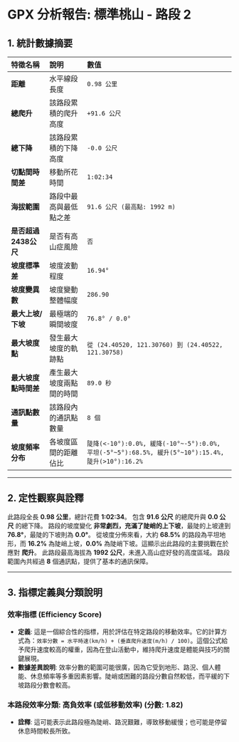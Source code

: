 
# GPX 分析報告: 標準桃山 - 路段 2

## 1. 統計數據摘要

| 特徵名稱 | 說明 | 數值 |
| :--- | :--- | :--- |
| **距離** | 水平線段長度 | `0.98 公里` |
| **總爬升** | 該路段累積的爬升高度 | `+91.6 公尺` |
| **總下降** | 該路段累積的下降高度 | `-0.0 公尺` |
| **切點間時間差** | 移動所花時間 | `1:02:34` |
| **海拔範圍** | 路段中最高與最低點之差 | `91.6 公尺 (最高點: 1992 m)` |
| **是否超過2438公尺** | 是否有高山症風險 | `否` |
| **坡度標準差** | 坡度波動程度 | `16.94°` |
| **坡度變異數** | 坡度變動整體幅度 | `286.90` |
| **最大上坡/下坡** | 最極端的瞬間坡度 | `76.8° / 0.0°` |
| **最大坡度點** | 發生最大坡度的軌跡點 | `從 (24.40520, 121.30760) 到 (24.40522, 121.30758)` |
| **最大坡度點時間差** | 產生最大坡度兩點間的時間 | `89.0 秒` |
| **通訊點數量** | 該路段內的通訊點數量 | `8 個` |
| **坡度頻率分布** | 各坡度區間的距離佔比 | `陡降(<-10°):0.0%, 緩降(-10°~-5°):0.0%, 平坦(-5°~5°):68.5%, 緩升(5°~10°):15.4%, 陡升(>10°):16.2%` |

---

## 2. 定性觀察與詮釋

此路段全長 **0.98 公里**，總計花費 **1:02:34**。 包含 **91.6 公尺** 的總爬升與 **0.0 公尺** 的總下降。
路段的坡度變化 **非常劇烈，充滿了陡峭的上下坡**，最陡的上坡達到 **76.8°**，最陡的下坡則為 **0.0°**。
從坡度分佈來看，大約 **68.5%** 的路段為平坦地形，而 **16.2%** 為陡峭上坡，**0.0%** 為陡峭下坡。這顯示出此路段的主要挑戰在於應對 **爬升**。
此路段最高海拔為 **1992 公尺**，未進入高山症好發的高度區域。
路段範圍內共經過 **8** 個通訊點，提供了基本的通訊保障。


---

## 3. 指標定義與分類說明

### 效率指標 (Efficiency Score)

- **定義**: 這是一個綜合性的指標，用於評估在特定路段的移動效率。它的計算方式為：`效率分數 = 水平時速(km/h) + (垂直爬升速度(m/h) / 100)`。這個公式給予爬升速度較高的權重，因為在登山活動中，維持爬升速度是體能與技巧的關鍵展現。
- **數據差異說明**: 效率分數的範圍可能很廣，因為它受到地形、路況、個人體能、休息頻率等多重因素影響。陡峭或困難的路段分數自然較低，而平緩的下坡路段分數會較高。

### 本路段效率分類: **高負效率 (或低移動效率)** (分數: 1.82)

- **詮釋**: 這可能表示此路段極為陡峭、路況艱難，導致移動緩慢；也可能是停留休息時間較長所致。

